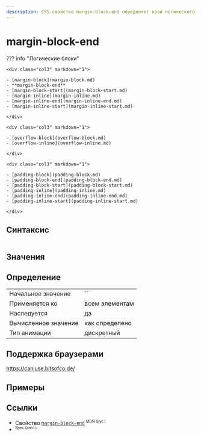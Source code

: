 ```yaml
---
description: CSS-свойство margin-block-end определяет край логического блока элемента, который сопоставляется с физическим полем в зависимости от режима записи элемента, направления и ориентации текста.
---
```

<!-- TODO: -->
# margin-block-end

??? info "Логические блоки"

    <div class="col3" markdown="1">

    - [margin-block](margin-block.md)
    - **margin-block-end**
    - [margin-block-start](margin-block-start.md)
    - [margin-inline](margin-inline.md)
    - [margin-inline-end](margin-inline-end.md)
    - [margin-inline-start](margin-inline-start.md)

    </div>

    <div class="col3" markdown="1">

    - [overflow-block](overflow-block.md)
    - [overflow-inline](overflow-inline.md)

    </div>

    <div class="col3" markdown="1">

    - [padding-block](padding-block.md)
    - [padding-block-end](padding-block-end.md)
    - [padding-block-start](padding-block-start.md)
    - [padding-inline](padding-inline.md)
    - [padding-inline-end](padding-inline-end.md)
    - [padding-inline-start](padding-inline-start.md)

    </div>

## Синтаксис

```css

```

## Значения

## Определение

|                      |                |
| -------------------- | -------------- |
| Начальное значение   | ``             |
| Применяется ко       | всем элементам |
| Наследуется          | да             |
| Вычисленное значение | как определено |
| Тип анимации         | дискретный     |

## Поддержка браузерами

https://caniuse.bitsofco.de/

## Примеры

## Ссылки

- Свойство [`margin-block-end`](https://developer.mozilla.org/ru/docs/Web/CSS/margin-block-end) <sup><small>MDN (рус.)</small></sup>
- []() <sup><small>Spec (англ.)</small></sup>
